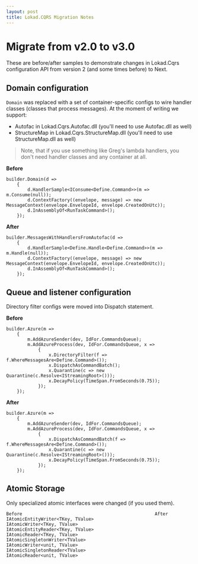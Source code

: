 ```yaml
---
layout: post
title: Lokad.CQRS Migration Notes
---
```


Migrate from v2.0 to v3.0
=========================

These are before/after samples to demonstrate changes in Lokad.Cqrs configuration API from version 2 
(and some times before) to Next.

Domain configuration
--------------------

`Domain` was replaced with a set of container-specific configs to wire handler classes 
(classes that process messages). At the moment of writing we support:

* Autofac in Lokad.Cqrs.Autofac.dll (you'll need to use Autofac.dll as well)
* StructureMap in Lokad.Cqrs.StructureMap.dll (you'll need to use StructureMap.dll as well)
  
> Note, that if you use something like Greg's lambda handlers, you don't need handler classes and any container at all.

**Before**

    builder.Domain(d =>
        {
            d.HandlerSample<IConsume<Define.Command>>(m => m.Consume(null));
            d.ContextFactory((envelope, message) => new MessageContext(envelope.EnvelopeId, envelope.CreatedOnUtc));
            d.InAssemblyOf<RunTaskCommand>(); 
        });

**After**

    builder.MessagesWithHandlersFromAutofac(d =>
        {
            d.HandlerSample<Define.Handle<Define.Command>>(m => m.Handle(null));
            d.ContextFactory((envelope, message) => new MessageContext(envelope.EnvelopeId, envelope.CreatedOnUtc));
            d.InAssemblyOf<RunTaskCommand>();
        });

Queue and listener configuration
--------------------------------

Directory filter configs were moved into Dispatch statement.

**Before**

    builder.Azure(m =>
        {
            m.AddAzureSender(dev, IdFor.CommandsQueue);
            m.AddAzureProcess(dev, IdFor.CommandsQueue, x =>
                {
                    x.DirectoryFilter(f => f.WhereMessagesAre<Define.Command>());
                    x.DispatchAsCommandBatch();
                    x.Quarantine(c => new Quarantine(c.Resolve<IStreamingRoot>()));
                    x.DecayPolicy(TimeSpan.FromSeconds(0.75));
                });
        });

**After**

    builder.Azure(m =>
        {
            m.AddAzureSender(dev, IdFor.CommandsQueue);
            m.AddAzureProcess(dev, IdFor.CommandsQueue, x =>
                {
                    x.DispatchAsCommandBatch(f => f.WhereMessagesAre<Define.Command>());
                    x.Quarantine(c => new Quarantine(c.Resolve<IStreamingRoot>()));
                    x.DecayPolicy(TimeSpan.FromSeconds(0.75));
                });
        });
        
Atomic Storage
--------------

Only specialized atomic interfaces were changed (if you used them).


    Before                                                  After
    IAtomicEntityWriter<TKey, TValue>                       IAtomicWriter<TKey, TValue>
    IAtomicEntityReader<TKey, TValue>                       IAtomicReader<TKey, TValue>
    IAtomicSingletonWriter<TValue>                          IAtomicWriter<unit, TValue>
    IAtomicSingletonReader<TValue>                          IAtomicReader<unit, TValue>
